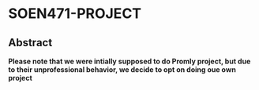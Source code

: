 # SOEN471-PROJECT

## Abstract

**Please note that we were intially supposed to do Promly project, but due to their unprofessional behavior, we decide to opt on doing oue own project**
